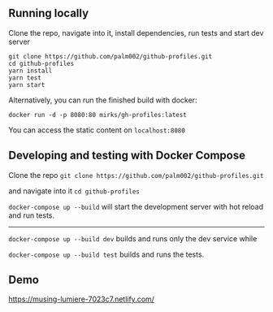 ## Running locally

Clone the repo, navigate into it, install dependencies, run tests and start dev server
```
git clone https://github.com/palm002/github-profiles.git
cd github-profiles
yarn install
yarn test
yarn start
```

Alternatively, you can run the finished build with docker:

`docker run -d -p 8080:80 mirks/gh-profiles:latest`

You can access the static content on `localhost:8080`


## Developing and testing with Docker Compose

Clone the repo `git clone https://github.com/palm002/github-profiles.git`

and navigate into it `cd github-profiles`

`docker-compose up --build` will start the development server with hot reload and run tests.

---

`docker-compose up --build dev` builds and runs only the dev service while 

`docker-compose up --build test` builds and runs the tests.


## Demo

https://musing-lumiere-7023c7.netlify.com/
